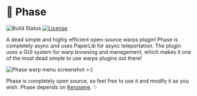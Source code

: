 # 🌠 Phase
![Build Status](https://github.com/firestartermc/phase/workflows/Java%20CI/badge.svg)
[![License](https://img.shields.io/badge/license-MIT-brightgreen.svg)](https://github.com/firestartermc/phase/blob/master/LICENSE)

A dead simple and highly efficient open-source warps plugin! Phase is completely async and uses PaperLib for async teleportation. The plugin uses a GUI system for warp browsing and management, which makes it one of the most dead simple to use warps plugins out there!

![Phase warp menu screenshot >:)](https://i.imgur.com/ioc1Ws1.png)

Phase is completely open source, so feel free to use it and modify it as you wish. Phase depends on [Kerosene](https://github.com/FirestarterMC/Kerosene). ✨
